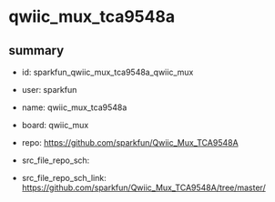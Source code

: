 # qwiic_mux_tca9548a
 
## summary 
* id: sparkfun_qwiic_mux_tca9548a_qwiic_mux
* user: sparkfun
* name: qwiic_mux_tca9548a
* board: qwiic_mux
* repo: https://github.com/sparkfun/Qwiic_Mux_TCA9548A



* src_file_repo_sch: 
* src_file_repo_sch_link: https://github.com/sparkfun/Qwiic_Mux_TCA9548A/tree/master/






